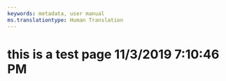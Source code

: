 ```yaml
---
keywords: metadata, user manual
ms.translationtype: Human Translation
---
```

# this is a test page 11/3/2019 7:10:46 PM